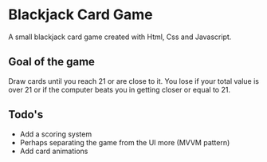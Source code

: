 # Blackjack Card Game

A small blackjack card game created with Html, Css and Javascript. 

## Goal of the game
Draw cards until you reach 21 or are close to it.
You lose if your total value is over 21 or if the computer beats you in 
getting closer or equal to 21.

## Todo's
- Add a scoring system
- Perhaps separating the game from the UI more (MVVM pattern)
- Add card animations
